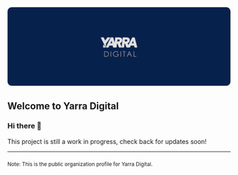 ![Yarra Digital](https://github.com/yarradigital/.github/blob/main/profile/yarra-digital-github-v4.png?raw=true)

## Welcome to Yarra Digital

### Hi there 👋

This project is still a work in progress, check back for updates soon!

---

<sub>Note: This is the public organization profile for Yarra Digital.</sub>
